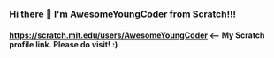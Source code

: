 ### Hi there 👋 I'm AwesomeYoungCoder from Scratch!!!
#### https://scratch.mit.edu/users/AwesomeYoungCoder <-- My Scratch profile link. Please do visit! :)


